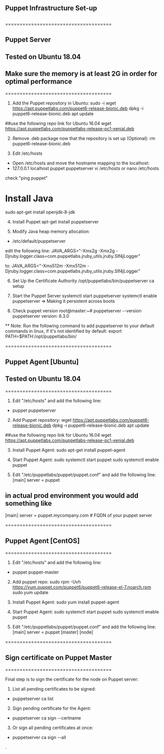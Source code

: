## ###################################
## Puppet Infrastructure Set-up
## ###################################

=====================================
## Puppet Server
## Tested on Ubuntu 18.04
## Make sure the memory is at least 2G in order for optimal performance
=====================================

1. Add the Puppet repository in Ubuntu:
sudo -i
wget https://apt.puppetlabs.com/puppet6-release-bionic.deb
dpkg -i puppet6-release-bionic.deb
apt update

##use the following repo link for Ubuntu 16.04
wget https://apt.puppetlabs.com/puppetlabs-release-pc1-xenial.deb

2. Remove .deb package now that the repository is set up (Optional):
rm puppet6-release-bionic.deb

3. Edit /etc/hosts
- Open /etc/hosts and move the hostname mapping to the localhost:
- 127.0.0.1 <fqdn> localhost puppet puppetserver
vi /etc/hosts
or
nano /etc/hosts

check "ping puppet"

# Install Java
sudo apt-get install openjdk-8-jdk

4. Install Puppet
apt-get install puppetserver

5. Modify Java heap memory allocation:
- /etc/default/puppetserver

edit the following line:
JAVA_ARGS="-Xms2g -Xmx2g -Djruby.logger.class=com.puppetlabs.jruby_utils.jruby.Slf4jLogger"

to:
JAVA_ARGS="-Xms512m -Xmx512m -Djruby.logger.class=com.puppetlabs.jruby_utils.jruby.Slf4jLogger"


6. Set Up the Certificate Authority
/opt/puppetlabs/bin/puppetserver ca setup


7. Start the Puppet Server
systemctl start puppetserver
systemctl enable puppetserver => Making it persistent across boots

8. Check puppet version
root@master:~# puppetserver --version
puppetserver version: 6.3.0

** Note: Run the following command to add puppetserver to your default commands in linux, if it's not identified by default:
export PATH=$PATH:/opt/puppetlabs/bin/


=====================================
## Puppet Agent [Ubuntu]
## Tested on Ubuntu 18.04
=====================================

1. Edit "/etc/hosts" and add the following line:
- <puppetserverip> puppet puppetserver

2. Add Puppet repository:
wget https://apt.puppetlabs.com/puppet6-release-bionic.deb
dpkg -i puppet6-release-bionic.deb
apt update

##use the following repo link for Ubuntu 16.04
wget https://apt.puppetlabs.com/puppetlabs-release-pc1-xenial.deb

3. Install Puppet Agent:
sudo apt-get install puppet-agent

4. Start Puppet Agent:
sudo systemctl start puppet
sudo systemctl enable puppet

5. Edit "/etc/puppetlabs/puppet/puppet.conf" and add the following line:
[main]
server = puppet

## in actual prod environment you would add something like
[main]
server = puppet.mycompany.com # FQDN of your puppet server


=====================================
## Puppet Agent [CentOS]
=====================================

1. Edit "/etc/hosts" and add the following line:
- <puppetserverip> puppet puppet-master

2. Add puppet repo:
sudo rpm -Uvh https://yum.puppet.com/puppet6/puppet6-release-el-7.noarch.rpm
sudo yum update

3. Install Puppet Agent:
sudo yum install puppet-agent

4. Start Puppet Agent:
sudo systemctl start puppet
sudo systemctl enable puppet

5. Edit "/etc/puppetlabs/puppet/puppet.conf" and add the following line:
[main]
server = puppet
[master]
[node]


=====================================
## Sign certificate on Puppet Master
=====================================

Final step is to sign the certificate for the node on Puppet server:

1. List all pending certificates to be signed:
- puppetserver ca list

2. Sign pending certificate for the Agent:
- puppetserver ca sign --certname <nodename>

3. Or sign all pending certificates at once:
- puppetserver ca sign --all


.
